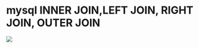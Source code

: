 # mysql INNER JOIN,LEFT JOIN, RIGHT JOIN, OUTER JOIN

![](https://i.pinimg.com/originals/bc/0c/8b/bc0c8ba4d12051502a68bade9bba4bc5.png)
